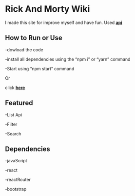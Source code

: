 # Rick And Morty Wiki

I made this site for improve myself and have fun. 
Used [**api**](https://rickandmortyapi.com/)

## How to Run or Use

-dowload the code

-install all dependencies using the “npm i” or “yarn” command

-Start using “npm start” command 

Or

click [**here**](https://rick-and-mort-site.vercel.app/)

## Featured

-List Api

-Filter 

-Search

## Dependencies

-javaScript

-react

-reactRouter

-bootstrap

